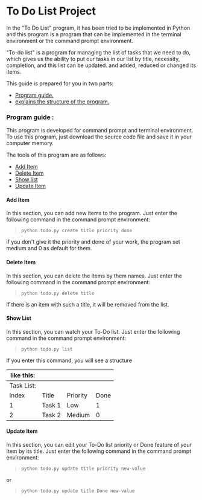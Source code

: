 # To Do List Project
In the "To Do List" program, it has been tried to be implemented in Python and this program is a program that can be implemented in the terminal environment or the command prompt environment.

"To-do list" is a program for managing the list of tasks that we need to do, which gives us the ability to put our tasks in our list by title, necessity, completion, and this list can be updated. and added, reduced or changed its items.

This guide is prepared for you in two parts:
* <a href='#guide'>Program guide.</a>
* <a href=''>explains the structure of the program.</a>

<h3 id='guide'> Program guide :</h3>
This program is developed for command prompt and terminal environment. To use this program, just download the source code file and save it in your computer memory.

The tools of this program are as follows:

* <a href='#add'>Add Item</a>
* <a href='#delete'>Delete Item</a>
* <a href='#list'>Show list</a>
* <a href='#update'>Update Item</a>

<h4 id='add'>Add Item</h4>
In this section, you can add new items to the program. Just enter the following command in the command prompt environment:

> `python todo.py create title priority done`

if you don't give it the priority and done of your work, the program set medium and 0 as default for them.

<h4 id='delete'>Delete Item</h4>
In this section, you can delete the items by them names. Just enter the following command in the command prompt environment:

> `python todo.py delete title`

If there is an item with such a title, it will be removed from the list.

<h4 id='list'>Show List</h4>
In this section, you can watch your To-Do list. Just enter the following command in the command prompt environment:

> `python todo.py list`

If you enter this command, you will see a structure 

| like this: |    |   |   |
| --- | --- | --- | --- |
|Task List:|    |   |   |
|Index  |Title  |Priority|  Done |      
| 1 | Task 1 | Low | 1 |
|2 | Task 2 | Medium | 0 |

<h4 id='update'>Update Item</h4>
In this section, you can edit your To-Do list priority or Done feature of your Item by its title. Just enter the following command in the command prompt environment:

> `python todo.py update title priority new-value`

or

> `python todo.py update title Done new-value`
